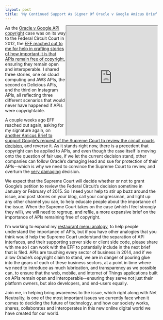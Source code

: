 ```yaml
---
layout: post
title: 'My Continued Support As Signer Of Oracle v Google Amicus Brief From EFF'
---
```

<p><iframe src="https://www.eff.org/sites/all/libraries/pdf.js/web/viewer.html?file=https%3A%2F%2Fwww.eff.org%2Ffiles%2F2014%2F11%2F07%2Fgoogle_v_oracle_computer-scientists-certpetition-amicus-brief_14-410_final.pdf" height="360px" align="right">https://www.eff.org/files/2014/11/07/google_v_oracle_computer-scientists-certpetition-amicus-brief_14-410_final.pdf</iframe></p>
<p>As the <a href="http://en.wikipedia.org/wiki/Oracle_v._Google">Oracle v Google API copyright</a> case was on its way to the Federal Circuit Court in 2012, the <a href="http://apivoice.com/2012/05/07/us-precedent-for-api-copyright-hinges-on-oracle-v-google/">EFF reached out to me for help in crafting stories of how important it is that APIs remain free of copyright</a>, ensuring they remain open and interoperable. I shared three stories, one on cloud computing and AWS APIs, the second on Delicious APIs, and the third on Instagram APIs, all reflecting three different scenarios that would never have happened if APIs were copyrightable.</p>
<p>A couple weeks ago EFF reached out again, asking for my signature again, on <a href="https://www.eff.org/press/releases/computer-scientists-ask-supreme-court-rule-apis-cant-be-copyrighted">another Amicus Brief to support Google&rsquo;s request of the Supreme Court to review the circuit courts decision</a>, and reverse it. As it stands right now, there is a precedent that copyright can be applied to APIs, and even though the case itself is moving onto the question of fair use, if we let the current decision stand, other companies can follow Oracle&rsquo;s damaging lead and sue for protection of their APIs--which is why we need to convince the Supreme Court to review, and overturn the <span style="text-decoration: underline;">very damaging</span> decision.&nbsp;</p>
<p>We expect that the Supreme Court will decide whether or not to grant Google&rsquo;s petition to review the Federal Circuit&rsquo;s decision sometime in January or February of 2015. So I need your help to stir up buzz around the issue, and post stories on your blog, call your congressman, and light up any other channel you can, to help educate people about the importance of the issue. When the Supreme Court takes on the case (which I feel strongly they will), we will need to regroup, and refile, a more expansive brief on the importance of APIs remaining free of copyright.&nbsp;</p>
<p>I&rsquo;m working to expand my <a href="http://apivoice.com/2014/05/23/restaurant-menus-as-analogy-for-api-copyright/">restaurant menu analogy</a>, to help people understand the importance of APIs, but if you have other analogies that you think would help the Supreme Court understand the separation of API interfaces, and their supporting server side or client side code, please share with me so I can work with the EFF to potentially include in the next brief that is filed. APIs are touching every sector of business in 2014, and if we allow Oracle&rsquo;s copyright claim to stand, we are in danger of pouring glue into the gears of each of these business sectors, at a point in time where we need to introduce as much lubrication, and transparency as we possible can, to ensure that the web, mobile, and Internet of Things applications built on APIs remain open and interoperable--ensuring they serve not just their platform owners, but also developers, and end-users equally.</p>
<p>Join me, in helping bring awareness to the issue, which right along with Net Neutrality, is one of the most important issues we currently face when it comes to deciding the future of technology, and how our society works, shares, collaborates and interoperates in this new online digital world we have created for our world.</p>